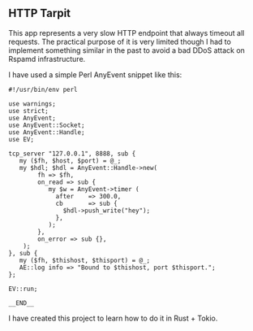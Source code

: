 ## HTTP Tarpit

This app represents a very slow HTTP endpoint that always timeout all requests. 
The practical purpose of it is very limited though I had to implement something similar
in the past to avoid a bad DDoS attack on Rspamd infrastructure.

I have used a simple Perl AnyEvent snippet like this:

~~~perl5
#!/usr/bin/env perl

use warnings;
use strict;
use AnyEvent;
use AnyEvent::Socket;
use AnyEvent::Handle;
use EV;

tcp_server "127.0.0.1", 8888, sub {
   my ($fh, $host, $port) = @_;
   my $hdl; $hdl = AnyEvent::Handle->new(
        fh => $fh,
        on_read => sub {
           my $w = AnyEvent->timer (
             after    => 300.0,
             cb       => sub {
               $hdl->push_write("hey");
             },
           );
        },
        on_error => sub {},
    );
}, sub {
   my ($fh, $thishost, $thisport) = @_;
   AE::log info => "Bound to $thishost, port $thisport.";
};

EV::run;

__END__
~~~

I have created this project to learn how to do it in Rust + Tokio.